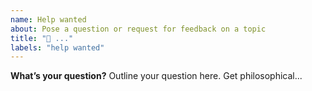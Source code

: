 ```yaml
---
name: Help wanted
about: Pose a question or request for feedback on a topic
title: "🤔 ..."
labels: "help wanted"
---
```


**What’s your question?**
Outline your question here. Get philosophical...

